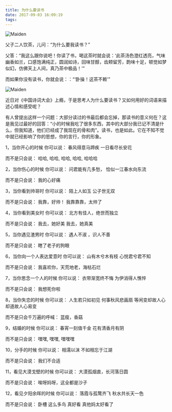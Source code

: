 ```yaml
---
title: 为什么要读书
date: 2017-09-03 16:09:19
tags:
---
```


![Maiden](/blog/img/Maiden%201.jpg "Maiden")

父子二人饮茶，儿问：“为什么要我读书？”

父答：“我这么跟你说吧！你读了书，喝这茶时就会说：‘此茶汤色澄红透亮，气味幽香如兰，口感饱满纯正，圆润如诗，回味甘醇，齿颊留芳，韵味十足，顿觉如梦似幻，仿佛天上人间，真乃茶中极品！’”

而如果你没有读书，你就会说：：“‘卧操！这茶不赖’”

![Maiden](/blog/img/Maiden%202.jpg "Maiden")


近日对《中国诗词大会》上瘾，于是思考人为什么要读书？又如何用好的词语来描述心情和感受呢？

有人曾提出这样一个问题：大部分读过的书最后都会忘掉，那读书的意义何在？这是我见过最好的回答：“小的时候我吃了很多东西，其中的大部分我已记不清是什么，但我知道，他们已经成了我现在的骨和肉”。读书，也是如此。它在不知不觉中就已经影响了你的思想，你的言行，你的形象。

1，当你开心的时候
你可以说：
春风得意马蹄疾
一日看尽长安花

而不是只会说：
哈哈, 哈哈, 哈哈, 哈哈, 哈哈哈

2，当你伤心的时候
你可以说：
问君能有几多愁，
恰似一江春水向东流

而不是只会说：
我的心好痛

3，当你看到帅哥时
你可以说：
陌上人如玉
公子世无双

而不是只会说：
我靠，好帅！
我靠靠靠，太帅了

4，当你看到美女时
你可以说：
北方有佳人，绝世而独立

而不是只会说：
我去，她好美
我去，她真美

5，当你遇见渣男时
你可以说：
遇人不淑 ，识人不善

而不是只会说：
瞎了老子的狗眼

6，当你向一个人表达爱意时
你可以说：
山有木兮木有枝
心悦君兮君不知

而不是只会说：
我喜欢你，天荒地老，海枯石烂

7，当你思念一个人的时候
你可以说：
衣带渐宽终不悔
为伊消得人憔悴

而不是只会说：
我想死你啦

8，当你失恋的时候
你可以说：
人生若只如初见
何事秋风悲画扇
等闲变却故人心
却道故人心易变

而不是只会千万遍的呼喊：
蓝瘦，香菇

9，结婚的时候
你可以说：
春宵一刻值千金
花有清香月有阴

而不是只会说：
嘿嘿, 嘿嘿, 嘿嘿嘿

10，分手的时候
你可以说：
相濡以沫
不如相忘于江湖

而不是只会说：
我们不合适

11，看见大漠戈壁的时候
你可以说：
大漠孤烟直，长河落日圆

而不是只会说：
唉呀妈呀，这全都是沙子

12，看见夕阳余晖的时候
你可以说：
落霞与孤鹜齐飞
秋水共长天一色

而不是只会说：
卧槽
这么多鸟
真好看
真他妈太好看了
